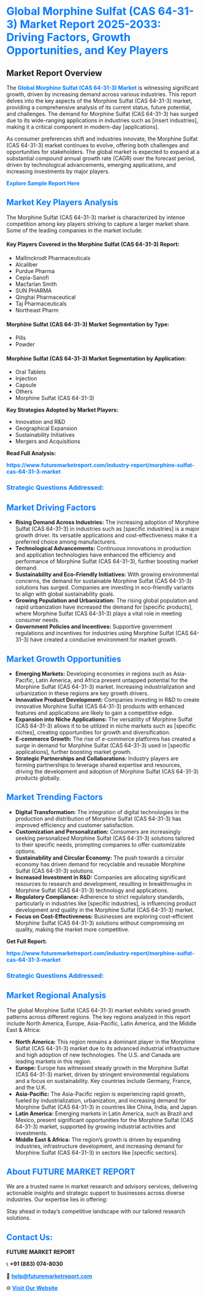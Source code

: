 <h1 style="color: #007BFF;">Global Morphine Sulfat (CAS 64-31-3) Market Report 2025-2033: Driving Factors, Growth Opportunities, and Key Players</h1>

<section id="overview">
<h2>Market Report Overview</h2>
<p>The <a href="https://www.futuremarketreport.com/industry-report/morphine-sulfat-cas-64-31-3-market" style="color: #007BFF; text-decoration: none;"><strong>Global Morphine Sulfat (CAS 64-31-3) Market</strong></a> is witnessing significant growth, driven by increasing demand across various industries. This report delves into the key aspects of the Morphine Sulfat (CAS 64-31-3) market, providing a comprehensive analysis of its current status, future potential, and challenges. The demand for Morphine Sulfat (CAS 64-31-3) has surged due to its wide-ranging applications in industries such as [insert industries], making it a critical component in modern-day [applications].</p>
<p>As consumer preferences shift and industries innovate, the Morphine Sulfat (CAS 64-31-3) market continues to evolve, offering both challenges and opportunities for stakeholders. The global market is expected to expand at a substantial compound annual growth rate (CAGR) over the forecast period, driven by technological advancements, emerging applications, and increasing investments by major players.</p>
</section>

<section id="overview">
<p><a href="https://www.futuremarketreport.com/request-sample/reportId=107208" style="color: #007BFF; text-decoration: none;"><strong>Explore Sample Report Here</strong></a></p>
</section>

<section id="key-players">
<h2 style="color: #007BFF;">Market Key Players Analysis</h2>
<p>The Morphine Sulfat (CAS 64-31-3) market is characterized by intense competition among key players striving to capture a larger market share. Some of the leading companies in the market include:</p>
<h4>Key Players Covered in the Morphine Sulfat (CAS 64-31-3) Report:</h4>
<ul><li>Mallinckrodt Pharmaceuticals</li><li>Alcaliber</li><li>Purdue Pharma</li><li>Cepia-Sanofi</li><li>Macfarlan Smith</li><li>SUN PHARMA</li><li>Qinghai Pharmaceutical</li><li>Taj Pharmaceuticals</li><li>Northeast Pharm</li></ul>
<h4>Morphine Sulfat (CAS 64-31-3) Market Segmentation by Type:</h4>
<ul><li>Pills</li><li>Powder</li></ul>

<h4>Morphine Sulfat (CAS 64-31-3) Market Segmentation by Application:</h4>
<ul><li>Oral Tablets</li><li>Injection</li><li>Capsule</li><li>Others</li><li>Morphine Sulfat (CAS 64-31-3)</li></ul>
<p><strong>Key Strategies Adopted by Market Players:</strong></p>
<ul>
<li>Innovation and R&D</li>
<li>Geographical Expansion</li>
<li>Sustainability Initiatives</li>
<li>Mergers and Acquisitions</li>
</ul>
</section>

<section>
<p><strong>Read Full Analysis: </strong></p><a href="https://www.futuremarketreport.com/industry-report/morphine-sulfat-cas-64-31-3-market" style="color: #007BFF; text-decoration: none;"><strong>https://www.futuremarketreport.com/industry-report/morphine-sulfat-cas-64-31-3-market</strong></a>
<h3 style="color: #007BFF;">Strategic Questions Addressed:</h3>
</section>

<section id="driving-factors">
<h2 style="color: #007BFF;">Market Driving Factors</h2>
<ul>
<li><strong>Rising Demand Across Industries:</strong> The increasing adoption of Morphine Sulfat (CAS 64-31-3) in industries such as [specific industries] is a major growth driver. Its versatile applications and cost-effectiveness make it a preferred choice among manufacturers.</li>
<li><strong>Technological Advancements:</strong> Continuous innovations in production and application technologies have enhanced the efficiency and performance of Morphine Sulfat (CAS 64-31-3), further boosting market demand.</li>
<li><strong>Sustainability and Eco-Friendly Initiatives:</strong> With growing environmental concerns, the demand for sustainable Morphine Sulfat (CAS 64-31-3) solutions has surged. Companies are investing in eco-friendly variants to align with global sustainability goals.</li>
<li><strong>Growing Population and Urbanization:</strong> The rising global population and rapid urbanization have increased the demand for [specific products], where Morphine Sulfat (CAS 64-31-3) plays a vital role in meeting consumer needs.</li>
<li><strong>Government Policies and Incentives:</strong> Supportive government regulations and incentives for industries using Morphine Sulfat (CAS 64-31-3) have created a conducive environment for market growth.</li>
</ul>
</section>

<section id="growth-opportunities">
<h2 style="color: #007BFF;">Market Growth Opportunities</h2>
<ul>
<li><strong>Emerging Markets:</strong> Developing economies in regions such as Asia-Pacific, Latin America, and Africa present untapped potential for the Morphine Sulfat (CAS 64-31-3) market. Increasing industrialization and urbanization in these regions are key growth drivers.</li>
<li><strong>Innovative Product Development:</strong> Companies investing in R&D to create innovative Morphine Sulfat (CAS 64-31-3) products with enhanced features and applications are likely to gain a competitive edge.</li>
<li><strong>Expansion into Niche Applications:</strong> The versatility of Morphine Sulfat (CAS 64-31-3) allows it to be utilized in niche markets such as [specific niches], creating opportunities for growth and diversification.</li>
<li><strong>E-commerce Growth:</strong> The rise of e-commerce platforms has created a surge in demand for Morphine Sulfat (CAS 64-31-3) used in [specific applications], further boosting market growth.</li>
<li><strong>Strategic Partnerships and Collaborations:</strong> Industry players are forming partnerships to leverage shared expertise and resources, driving the development and adoption of Morphine Sulfat (CAS 64-31-3) products globally.</li>
</ul>
</section>

<section id="trending-factors">
<h2 style="color: #007BFF;">Market Trending Factors</h2>
<ul>
<li><strong>Digital Transformation:</strong> The integration of digital technologies in the production and distribution of Morphine Sulfat (CAS 64-31-3) has improved efficiency and customer satisfaction.</li>
<li><strong>Customization and Personalization:</strong> Consumers are increasingly seeking personalized Morphine Sulfat (CAS 64-31-3) solutions tailored to their specific needs, prompting companies to offer customizable options.</li>
<li><strong>Sustainability and Circular Economy:</strong> The push towards a circular economy has driven demand for recyclable and reusable Morphine Sulfat (CAS 64-31-3) solutions.</li>
<li><strong>Increased Investment in R&D:</strong> Companies are allocating significant resources to research and development, resulting in breakthroughs in Morphine Sulfat (CAS 64-31-3) technology and applications.</li>
<li><strong>Regulatory Compliance:</strong> Adherence to strict regulatory standards, particularly in industries like [specific industries], is influencing product development and quality in the Morphine Sulfat (CAS 64-31-3) market.</li>
<li><strong>Focus on Cost-Effectiveness:</strong> Businesses are exploring cost-efficient Morphine Sulfat (CAS 64-31-3) solutions without compromising on quality, making the market more competitive.</li>
</ul>
</section>

<section>
<p><strong>Get Full Report: </strong></p><a href="https://www.futuremarketreport.com/industry-report/morphine-sulfat-cas-64-31-3-market" style="color: #007BFF; text-decoration: none;"><strong>https://www.futuremarketreport.com/industry-report/morphine-sulfat-cas-64-31-3-market</strong></a>
<h3 style="color: #007BFF;">Strategic Questions Addressed:</h3>
</section>


<section id="regional-analysis">
<h2 style="color: #007BFF;">Market Regional Analysis</h2>
<p>The global Morphine Sulfat (CAS 64-31-3) market exhibits varied growth patterns across different regions. The key regions analyzed in this report include North America, Europe, Asia-Pacific, Latin America, and the Middle East & Africa:</p>
<ul>
<li><strong>North America:</strong> This region remains a dominant player in the Morphine Sulfat (CAS 64-31-3) market due to its advanced industrial infrastructure and high adoption of new technologies. The U.S. and Canada are leading markets in this region.</li>
<li><strong>Europe:</strong> Europe has witnessed steady growth in the Morphine Sulfat (CAS 64-31-3) market, driven by stringent environmental regulations and a focus on sustainability. Key countries include Germany, France, and the U.K.</li>
<li><strong>Asia-Pacific:</strong> The Asia-Pacific region is experiencing rapid growth, fueled by industrialization, urbanization, and increasing demand for Morphine Sulfat (CAS 64-31-3) in countries like China, India, and Japan.</li>
<li><strong>Latin America:</strong> Emerging markets in Latin America, such as Brazil and Mexico, present significant opportunities for the Morphine Sulfat (CAS 64-31-3) market, supported by growing industrial activities and investments.</li>
<li><strong>Middle East & Africa:</strong> The region’s growth is driven by expanding industries, infrastructure development, and increasing demand for Morphine Sulfat (CAS 64-31-3) in sectors like [specific sectors].</li>
</ul>
</section>

<footer>
<h2 style="color: #007BFF;">About FUTURE MARKET REPORT</h2>
<p>We are a trusted name in market research and advisory services, delivering actionable insights and strategic support to businesses across diverse industries. Our expertise lies in offering:</p>

<p>Stay ahead in today’s competitive landscape with our tailored research solutions.</p>

<h2 style="color: #007BFF;">Contact Us:</h2>
<p><strong>FUTURE MARKET REPORT</strong></p>
<p>📞 <strong>+91 (883) 074-8030</strong></p>
<p>📧 <strong><a href="mailto:help@futuremarketreport.com" style="color: #007BFF;">help@futuremarketreport.com</a></strong></p>
<p>🌐 <strong><a href="https://www.futuremarketreport.com/" style="color: #007BFF;">Visit Our Website</a></strong></p>
</footer>